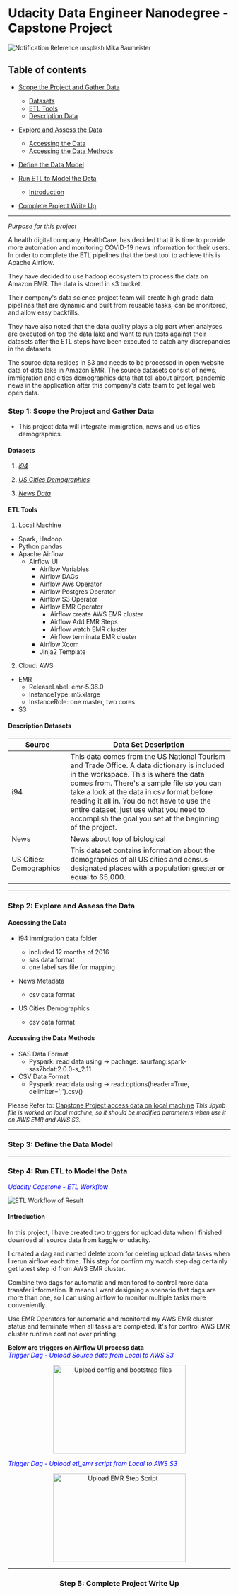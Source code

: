 # Udacity Data Engineer Nanodegree - Capstone Project

![Notification](doc_photo/mika-baumeister-Zk4QPB3-5NY-unsplash.jpeg "News")
<font size="2"> Reference unsplash Mika Baumeister </font>

## Table of contents

- [Scope the Project and Gather Data](#step-1-scope-the-project-and-gather-data)
  - [Datasets](#datasets)
  - [ETL Tools](#etl-tools)
  - [Description Data](#description)

- [Explore and Assess the Data](#step-2-explore-and-assess-the-data)
  - [Accessing the Data](#accessing-the-data)
  - [Accessing the Data Methods](#accessing-the-data-methods)

- [Define the Data Model](#step-3-define-the-data-model)

- [Run ETL to Model the Data](#step-4-run-etl-to-model-the-data)
  - [Introduction](#introduction)

- [Complete Project Write Up](#step-5-complete-project-write-up)

---


*Purpose for this project*

A health digital company, HealthCare, has decided that it is time to provide more automation and monitoring COVID-19 news information for their users. In order to complete the ETL pipelines that the best tool to achieve this is Apache Airflow.

They have decided to use hadoop ecosystem to process the data on Amazon EMR. The data is stored in s3 bucket.

Their company's data science project team will create high grade data pipelines that are dynamic and built from reusable tasks, can be monitored, and allow easy backfills.

They have also noted that the data quality plays a big part when analyses are executed on top the data lake and want to run tests against their datasets after the ETL steps have been executed to catch any discrepancies in the datasets.

The source data resides in S3 and needs to be processed in open website data of data lake in Amazon EMR. The source datasets consist of news, immigration and cities demographics data that tell about airport, pandemic news in the application after this company's data team to get legal web open data.
### Step 1: Scope the Project and Gather Data
- This project data will integrate immigration, news and us cities demographics.

#### Datasets
1. [*i94*](https://www.trade.gov/national-travel-and-tourism-office)

2. [*US Cities Demographics*](https://public.opendatasoft.com/explore/dataset/us-cities-demographics/export/)

3. [*News Data*]()

#### ETL Tools
1. Local Machine
  - Spark, Hadoop
  - Python pandas
  - Apache Airflow
    - Airflow UI
      - Airflow Variables
      - Airflow DAGs
      - Airflow Aws Operator
      - Airflow Postgres Operator
      - Airflow S3 Operator
      - Airflow EMR Operator
        - Airflow create AWS EMR cluster
        - Airflow Add EMR Steps
        - Airflow watch EMR cluster
        - Airflow terminate EMR cluster
      - Airflow Xcom
      - Jinja2 Template
2. Cloud: AWS
  - EMR
    - ReleaseLabel: emr-5.36.0
    - InstanceType: m5.xlarge
    - InstanceRole: one master, two cores
  - S3

#### Description Datasets
| Source                  | Data Set Description                                                                                                                                                                                                                                                                                                                                                                    |
|-------------------------|-----------------------------------------------------------------------------------------------------------------------------------------------------------------------------------------------------------------------------------------------------------------------------------------------------------------------------------------------------------------------------------------|
| i94                     | This data comes from the US National Tourism and Trade Office. A data dictionary is included in the workspace.   This  is where the data comes from. There's a sample file so you can take a look at the data in csv format before reading it all in. You do not have to use the entire dataset, just use what you need to accomplish the goal you set at the beginning of the project. |
| News                    | News about top of biological                                                                                                                                                                                                                                                                                                                                                            |
| US Cities: Demographics | This dataset contains information about the demographics of all US cities and census-designated places with a population greater or equal to 65,000.                                                                                                                                                                                                                                    |
---
### Step 2: Explore and Assess the Data
#### Accessing the Data
- i94 immigration data folder
  - included 12 months of 2016
  - sas data format
  - one label sas file for mapping

- News Metadata
  - csv data format

- US Cities Demographics
  - csv data format

#### Accessing the Data Methods
- SAS Data Format
  - Pyspark:
     read data using -> pachage: saurfang:spark-sas7bdat:2.0.0-s_2.11
- CSV Data Format
  - Pyspark:
     read data using -> read.options(header=True, delimiter=';').csv()


Please Refer to: [Capstone Project access data on local machine](aws_emr_steps/Explore_and_Assess_the_Data.ipynb)
<font size="2"> *This .ipynb file is worked on local machine, so it should be modified parameters when use it on AWS EMR and AWS S3.* </font>

---
### Step 3: Define the Data Model
<!-- TODO: make a etl work flow from draw.io -->

<!-- TODO: Using spark printSchema function to display the dimensions and fact tables-->


---
### Step 4: Run ETL to Model the Data

<font color="blue">*Udacity Capstone - ETL Workflow*</font>

![ETL Workflow of Result](doc_photo/dag_main_etl_process_graph_from_airflowUI.jpeg "Airflow UI")


#### Introduction
In this project, I have created two triggers for upload data when I finished download all source data from kaggle or udacity.

I created a dag and named delete xcom for deleting upload data tasks when I rerun airflow each time. This step for confirm my watch step dag certainly get latest step id from AWS EMR cluster.

Combine two dags for automatic and monitored to control more data transfer information. It means I want designing a scenario that dags are more than one, so I can using airflow to monitor multiple tasks more conveniently.

Use EMR Operators for automatic and monitored my AWS EMR cluster status and terminate when all tasks are completed. It's for control AWS EMR cluster runtime cost not over printing.

**Below are triggers on Airflow UI process data**<br>
<span style="color:blue">*Trigger Dag - Upload Source data from Local to AWS S3*</span>

<center class="half"><img src="doc_photo/dag_upload_data_to_s3_from_airflowUI.jpeg" width="300"  height = "200" alt="Upload config and bootstrap files"/>
</center>

<span style="color:blue">*Trigger Dag - Upload etl_emr script from Local to AWS S3*</span>

<center class="half"><img src="doc_photo/dag_upload_emr_script_from_airflowUI.jpeg" width="300"  height = "200" alt="Upload EMR Step Script"/>



---
### Step 5: Complete Project Write Up
